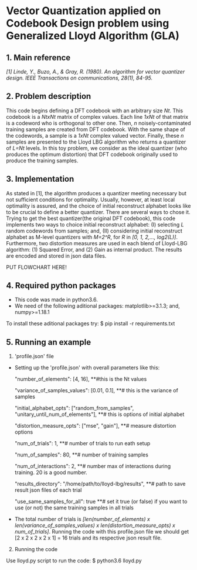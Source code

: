 # Vector Quantization applied on Codebook Design problem using Generalized Lloyd Algorithm (GLA)

## 1. Main reference
*[1] Linde, Y., Buzo, A., & Gray, R. (1980). An algorithm for vector quantizer design. IEEE Transactions on communications, 28(1), 84-95.*

## 2. Problem description
This code begins defining a DFT codebook with an arbitrary size *Nt*. This codebook is a *NtxNt* matrix of complex values. Each line *1xNt* of that matrix is a codeword who is orthogonal to other one. Then, *n* noisely-contaminated training samples are created from DFT codebook. With the same shape of the codewords, a sample is a *1xNt* complex valued vector. Finally, these *n* samples are presented to the Lloyd LBG algorithm who returns a quantizer of *L=Nt* levels. In this toy problem, we consider as the ideal quantizer (who produces the optimum distortion) that DFT codebook originally used to produce the training samples. 

## 3. Implementation
As stated in [1], the algorithm produces a quantizer meeting necessary but not sufficient conditions for optimality. Usually, however, at least local optimality is assured, and the choice of initial reconstruct alphabet looks like to be crucial to define a better quantizer. There are several ways to chose it. Trying to get the best quantizer(the original DFT codebook), this code implements two ways to choice initial reconstruct alphabet: (I) selecting *L* random codewords from samples; and, (II) considering initial reconstruct alphabet as M-level quantizers with *M=2^R*, for *R* in *[0, 1, 2,..., log2(L)]*. Furthermore, two distortion measures are used in each blend of Lloyd-LBG algorithm: (1) Squared Error, and (2) Gain as internal product. The results are encoded and stored in json data files.

PUT FLOWCHART HERE!

## 4. Required python packages
* This code was made in python3.6.
* We need of the following aditional packages: matplotlib>=3.1.3; and, numpy>=1.18.1

To install these aditional packages try:
$ pip install -r requirements.txt

## 5. Running an example
1. 'profile.json' file
* Setting up the 'profile.json' with overall parameters like this:

    "number_of_elements": [4, 16], **#this is the Nt values 
    
    "variance_of_samples_values": [0.01, 0.1], **# this is the variance of samples
    
    "initial_alphabet_opts": ["random_from_samples", "unitary_until_num_of_elements"], **# this is options of initial alphabet
    
    "distortion_measure_opts": ["mse", "gain"], **# measure distortion options
    
    "num_of_trials": 1, **# number of trials to run eath setup
    
    "num_of_samples": 80, **# number of training samples
    
    "num_of_interactions": 2, **# number max of interactions during training. 20 is a good number.
    
    "results_directory": "/home/path/to/lloyd-lbg/results", **# path to save result json files of each trial
    
    "use_same_samples_for_all": true **# set it true (or false) if you want to use (or not) the same training samples in all trials

* The total number of trials is *[len(number_of_elements) x len(variance_of_samples_values) x len(distortion_measure_opts) x num_of_trials]*. Running the code with this profile.json file we should get [2 x 2 x 2 x 2 x 1] = 16 trials and its respective json result file.

2. Running the code

Use lloyd.py script to run the code:
$ python3.6 lloyd.py
